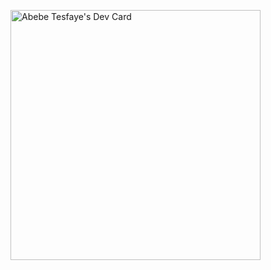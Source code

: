 <a href="https://app.daily.dev/non7043"><img src="https://github.com/non7043/non7043/main/devcard.svg" width="400" alt="Abebe Tesfaye's Dev Card"/></a>
